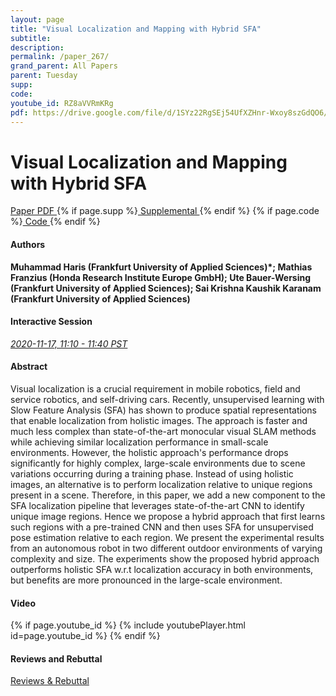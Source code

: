 ```yaml
---
layout: page
title: "Visual Localization and Mapping with Hybrid SFA"
subtitle: 
description:
permalink: /paper_267/
grand_parent: All Papers
parent: Tuesday
supp: 
code: 
youtube_id: RZ8aVVRmKRg
pdf: https://drive.google.com/file/d/1SYz22RgSEj54UfXZHnr-Wxoy8szGdQO6/view
---
```


# Visual Localization and Mapping with Hybrid SFA

<a href="https://drive.google.com/file/d/1SYz22RgSEj54UfXZHnr-Wxoy8szGdQO6/view" target="_blank" rel="noopener noreferrer" class="btn btn-blue"><i class="fa fa-file-text-o" aria-hidden="true"></i> Paper PDF </a> {% if page.supp %}<a href="" target="_blank" rel="noopener noreferrer" class="btn btn-green"><i class="fa fa-file-text-o" aria-hidden="true"></i> Supplemental </a>{% endif %} {% if page.code %}<a href="" target="_blank" rel="noopener noreferrer" class="btn"><i class="fa fa-github" aria-hidden="true"></i> Code </a>{% endif %} 

#### Authors
**Muhammad Haris (Frankfurt University of Applied Sciences)*; Mathias Franzius (Honda Research Institute Europe GmbH); Ute Bauer-Wersing (Frankfurt University of Applied Sciences); Sai Krishna Kaushik Karanam  (Frankfurt University of Applied Sciences)**

#### Interactive Session
<a href="https://pheedloop.com/corl2020/virtual/?page=sessions&section=SES4FME4FAGV6YPNN" target="_blank" rel="noopener noreferrer"><em>2020-11-17, 11:10 - 11:40 PST </em></a>

#### Abstract
Visual localization is a crucial requirement in mobile robotics, field and service robotics, and self-driving cars. Recently, unsupervised learning with Slow Feature Analysis (SFA) has shown to produce spatial representations that enable localization from holistic images. The approach is faster and much less complex than state-of-the-art monocular visual SLAM methods while achieving similar localization performance in small-scale environments. However, the holistic approach's performance drops significantly for highly complex, large-scale environments due to scene variations occurring during a training phase. Instead of using holistic images, an alternative is to perform localization relative to unique regions present in a scene. Therefore, in this paper, we add a new component to the SFA localization pipeline that leverages state-of-the-art CNN to identify unique image regions. Hence we propose a hybrid approach that first learns such regions with a pre-trained CNN and then uses SFA for unsupervised pose estimation relative to each region. We present the experimental results from an autonomous robot in two different outdoor environments of varying complexity and size. The experiments show the proposed hybrid approach outperforms holistic SFA w.r.t localization accuracy in both environments, but benefits are more pronounced in the large-scale environment. 

#### Video
{% if page.youtube_id %}
{% include youtubePlayer.html id=page.youtube_id %}
{% endif %}

#### Reviews and Rebuttal
<a href="https://drive.google.com/file/d/1lzZtED3G1jCB8nScar6nAyr9-3G7_Sil/view" target="_blank" rel="noopener noreferrer" class="btn btn-purple"><i class="fa fa-pencil-square-o" aria-hidden="true"></i> Reviews & Rebuttal </a>

